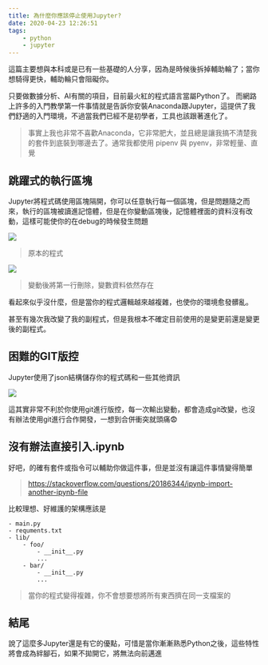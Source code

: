 ```yaml
---
title: 為什麼你應該停止使用Jupyter?
date: 2020-04-23 12:26:51
tags:
    - python
    - jupyter
---
```

這篇主要想與本科或是已有一些基礎的人分享，因為是時候後拆掉輔助輪了；當你想騎得更快，輔助輪只會阻礙你。

只要做數據分析、AI有關的項目，目前最火紅的程式語言當屬Python了。
而網路上許多的入門教學第一件事情就是告訴你安裝Anaconda跟Jupyter，這提供了我們舒適的入門環境，不過當我們已經不是初學者，工具也該跟著進化了。
> 事實上我也非常不喜歡Anaconda，它非常肥大，並且總是讓我搞不清楚我的套件到底裝到哪邊去了。通常我都使用 pipenv 與 pyenv，非常輕量、直覺

## 跳躍式的執行區塊
Jupyter將程式碼使用區塊隔開，你可以任意執行每一個區塊，但是問題隨之而來，執行的區塊被讀進記憶體，但是在你變動區塊後，記憶體裡面的資料沒有改動，這樣可能使你的在debug的時候發生問題

![](https://i.imgur.com/7l74UmX.png)
> 原本的程式

![](https://i.imgur.com/GTHaC3n.png)
> 變動後將第一行刪除，變數資料依然存在

看起來似乎沒什麼，但是當你的程式邏輯越來越複雜，也使你的環境愈發髒亂。

甚至有幾次我改變了我的副程式，但是我根本不確定目前使用的是變更前還是變更後的副程式。


## 困難的GIT版控
Jupyter使用了json結構儲存你的程式碼和一些其他資訊

![](https://i.imgur.com/A40Kk9m.png)

這其實非常不利於你使用git進行版控，每一次輸出變動，都會造成git改變，也沒有辦法使用git進行合作開發，一想到合併衝突就頭痛😨

## 沒有辦法直接引入.ipynb
好吧，的確有套件或指令可以輔助你做這件事，但是並沒有讓這件事情變得簡單
> https://stackoverflow.com/questions/20186344/ipynb-import-another-ipynb-file

比較理想、好維護的架構應該是
```
- main.py
- requments.txt
- lib/
    - foo/
        - __init__.py
        ...
    - bar/
        - __init__.py
        ...
```
> 當你的程式變得複雜，你不會想要想將所有東西擠在同一支檔案的

## 結尾
說了這麼多Jupyter還是有它的優點，可惜是當你漸漸熟悉Python之後，這些特性將會成為絆腳石，如果不拋開它，將無法向前邁進
